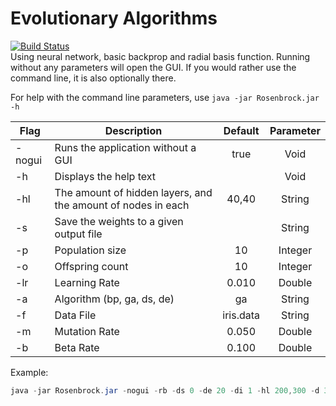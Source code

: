 # Evolutionary Algorithms

[![Build Status](https://travis-ci.org/Penchant/EvolutionaryAlgorithms.svg?branch=master)](https://travis-ci.org/Penchant/EvolutionaryAlgorithms)  
Using neural network, basic backprop and radial basis function.
Running without any parameters will open the GUI.  If you would rather use the command line, it is also optionally there.

For help with the command line parameters, use `java -jar Rosenbrock.jar -h`


| Flag   | Description                                                  | Default | Parameter |
|--------|--------------------------------------------------------------|:-------:|:---------:|
| -nogui | Runs the application without a GUI                           | true    | Void      |
| -h     | Displays the help text                                       |         | Void      |
| -hl    | The amount of hidden layers, and the amount of nodes in each | 40,40   | String    |
| -s     | Save the weights to a given output file                      |         | String    |
| -p     | Population size                                              | 10      | Integer   |
| -o     | Offspring count                                              | 10      | Integer   |
| -lr    | Learning Rate                                                | 0.010   | Double    |
| -a     | Algorithm (bp, ga, ds, de)                                   | ga      | String    |
| -f     | Data File                                                    | iris.data | String    |
| -m     | Mutation Rate                                                | 0.050   | Double    |
| -b     | Beta Rate                                                    | 0.100   | Double    |


Example:
```java
java -jar Rosenbrock.jar -nogui -rb -ds 0 -de 20 -di 1 -hl 200,300 -d 3
```
